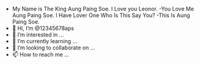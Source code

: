 - My Name is The King Aung Paing Soe.
  I Love you Leonor.
-You Love Me Aung Paing Soe.
I Have Lover One Who Is This Say You?
-This Is Aung Paing Soe. 
- 👋 Hi, I’m @12345678aps
- 👀 I’m interested in ...
- 🌱 I’m currently learning ...
- 💞️ I’m looking to collaborate on ...
- 📫 How to reach me ...

<!---
12345678aps/12345678aps is a ✨ special ✨ repository because its `README.md` (this file) appears on your GitHub profile.
You can click the Preview link to take a look at your changes.
--->
